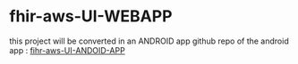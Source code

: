 # fhir-aws-UI-WEBAPP

this project will be converted in an ANDROID app 
github repo of the android app : [fihr-aws-UI-ANDOID-APP](https://github.com/Samuel-planchon/FHIR_SERVER_UI_ANDROID)
 
